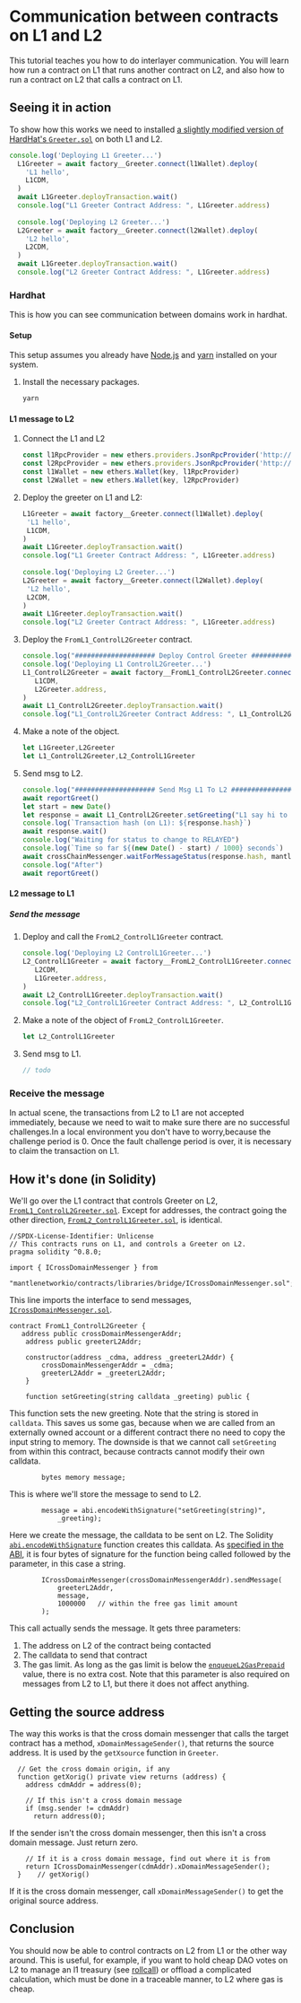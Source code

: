 # Communication between contracts on L1 and L2

This tutorial teaches you how to do interlayer communication.
You will learn how run a contract on L1 that runs another contract on L2, and also how to run a contract on L2 that calls a contract on L1.

## Seeing it in action

To show how this works we need to installed [a slightly modified version of HardHat's `Greeter.sol`](./contracts/Greeter.sol) on both L1 and L2.

```js
console.log('Deploying L1 Greeter...')
  L1Greeter = await factory__Greeter.connect(l1Wallet).deploy(
    'L1 hello',
    L1CDM,
  )
  await L1Greeter.deployTransaction.wait()
  console.log("L1 Greeter Contract Address: ", L1Greeter.address)
  
  console.log('Deploying L2 Greeter...')
  L2Greeter = await factory__Greeter.connect(l2Wallet).deploy(
    'L2 hello',
    L2CDM,
  )
  await L1Greeter.deployTransaction.wait()
  console.log("L2 Greeter Contract Address: ", L1Greeter.address)
```

### Hardhat

This is how you can see communication between domains work in hardhat.

#### Setup

This setup assumes you already have [Node.js](https://nodejs.org/en/) and [yarn](https://classic.yarnpkg.com/) installed on your system. 
   
1. Install the necessary packages.

   ```sh
   yarn
   ```

#### L1 message to L2

1. Connect the L1 and L2

   ```js
   const l1RpcProvider = new ethers.providers.JsonRpcProvider('http://127.0.0.1:9545')
   const l2RpcProvider = new ethers.providers.JsonRpcProvider('http://127.0.0.1:8545')
   const l1Wallet = new ethers.Wallet(key, l1RpcProvider)
   const l2Wallet = new ethers.Wallet(key, l2RpcProvider)
   ```

1. Deploy the greeter on L1 and L2:
   ```js
   L1Greeter = await factory__Greeter.connect(l1Wallet).deploy(
    'L1 hello',
    L1CDM,
   )
   await L1Greeter.deployTransaction.wait()
   console.log("L1 Greeter Contract Address: ", L1Greeter.address)
  
   console.log('Deploying L2 Greeter...')
   L2Greeter = await factory__Greeter.connect(l2Wallet).deploy(
    'L2 hello',
    L2CDM,
   )
   await L1Greeter.deployTransaction.wait()
   console.log("L2 Greeter Contract Address: ", L1Greeter.address)
   ```


1. Deploy the `FromL1_ControlL2Greeter` contract.

   ```js
   console.log("#################### Deploy Control Greeter ####################")
   console.log('Deploying L1 ControlL2Greeter...')
   L1_ControlL2Greeter = await factory__FromL1_ControlL2Greeter.connect(l1Wallet).deploy(
      L1CDM,
      L2Greeter.address,
   )
   await L1_ControlL2Greeter.deployTransaction.wait()
   console.log("L1_ControlL2Greeter Contract Address: ", L1_ControlL2Greeter.address)
   ```   

1. Make a note of the object.

   ```js
   let L1Greeter,L2Greeter
   let L1_ControlL2Greeter,L2_ControlL1Greeter
   ```

1. Send msg to L2.

   ```js
   console.log("#################### Send Msg L1 To L2 ####################")
   await reportGreet()
   let start = new Date()
   let response = await L1_ControlL2Greeter.setGreeting("L1 say hi to L2")
   console.log(`Transaction hash (on L1): ${response.hash}`)
   await response.wait()
   console.log("Waiting for status to change to RELAYED")
   console.log(`Time so far ${(new Date() - start) / 1000} seconds`)
   await crossChainMessenger.waitForMessageStatus(response.hash, mantleSDK.MessageStatus.RELAYED)
   console.log("After")
   await reportGreet()
   ```

#### L2 message to L1

##### Send the message

1. Deploy and call the `FromL2_ControlL1Greeter` contract.

   ```js
   console.log('Deploying L2 ControlL1Greeter...')
   L2_ControlL1Greeter = await factory__FromL2_ControlL1Greeter.connect(l2Wallet).deploy(
      L2CDM,
      L1Greeter.address,
   )
   await L2_ControlL1Greeter.deployTransaction.wait()
   console.log("L2_ControlL1Greeter Contract Address: ", L2_ControlL1Greeter.address)
   ```

1. Make a note of the object of `FromL2_ControlL1Greeter`.

   ```js
   let L2_ControlL1Greeter
   ```

1. Send msg to L1.

   ```js
   // todo
   ```


### Receive the message

In actual scene, the transactions from L2 to L1 are not accepted immediately, because we need to wait to make sure there are no successful challenges.In a local environment you don't have to worry,because the challenge period is 0.
Once the fault challenge period is over, it is necessary to claim the transaction on L1. 
<!-- 
1. Get the SDK (it is already in `node_modules`).

   ```js
   sdk = require("@mantlenetworkio/sdk")
   ```

1. Configure a `CrossChainMessenger` object:

   ```js
   l1Signer = await ethers.getSigner()
   l2Url = `https://opt-goerli.g.alchemy.com/v2/${process.env.MANTLE_GOERLI_ALCHEMY_KEY}`
   crossChainMessenger = new sdk.CrossChainMessenger({ 
      l1ChainId: 5,
      l2ChainId: 420,
      l1SignerOrProvider: l1Signer, 
      l2SignerOrProvider: new ethers.providers.JsonRpcProvider(l2Url)
   })
   ```

1. Check the status of the transaction.
   If it is `false`, wait a few seconds and try again.

   ```js
   hash = <<< tx.hash from L2 >>>
   (await crossChainMessenger.getMessageStatus(hash)) == sdk.MessageStatus.READY_FOR_RELAY
   ```

   `await crossChainMessenger.getMessageStatus(hash)` can return several values at this stage:

   - `sdk.MessageStatus.STATE_ROOT_NOT_PUBLISHED` (2): The state root has not been published yet.
     The challenge period only starts when the state root is published, which is means you might need to wait a few minutes.

   - `sdk.MessageStatus.IN_CHALLENGE_PERIOD` (3): Still in the challenge period, wait a few seconds.

   - `sdk.MessageStatus.READY_FOR_RELAY` (4): Ready to finalize the message.
     Go on to the next step.


1. Finalize the message.

   ```js
   tx = await crossChainMessenger.finalizeMessage(hash)
   rcpt = await tx.wait()
   ```

1. Get the new L1 greeting. There are two ways to do that:

   - [Browse to the Greeter contract on Etherscan](https://goerli.etherscan.io/address/0x7fA4D972bB15B71358da2D937E4A830A9084cf2e#readContract) and click **greet** to see the greeting.

   - Run these commands in the Hardhat console connected to L1 Goerli:

     ```js
     Greeter = await ethers.getContractFactory("Greeter")
     greeter = await Greeter.attach("0x7fA4D972bB15B71358da2D937E4A830A9084cf2e")
     await greeter.greet()     
     ```
 -->
 <!-- todo -->

## How it's done (in Solidity)

We'll go over the L1 contract that controls Greeter on L2, [`FromL1_ControlL2Greeter.sol`](./contracts/FromL1_ControlL2Greeter.sol).
Except for addresses, the contract going the other direction, [`FromL2_ControlL1Greeter.sol`](./contracts/FromL2_ControlL21reeter.sol), is identical.

```solidity
//SPDX-License-Identifier: Unlicense
// This contracts runs on L1, and controls a Greeter on L2.
pragma solidity ^0.8.0;

import { ICrossDomainMessenger } from 
    "mantlenetworkio/contracts/libraries/bridge/ICrossDomainMessenger.sol";
```

This line imports the interface to send messages, [`ICrossDomainMessenger.sol`](https://github.com/mantlenetworkio/mantle/blob/main/packages/contracts/contracts/L1/messaging/IL1CrossDomainMessenger.sol).


```solidity
contract FromL1_ControlL2Greeter {
   address public crossDomainMessengerAddr;
    address public greeterL2Addr;

    constructor(address _cdma, address _greeterL2Addr) {
        crossDomainMessengerAddr = _cdma;
        greeterL2Addr = _greeterL2Addr;
    }
```

```solidity
    function setGreeting(string calldata _greeting) public {
```

This function sets the new greeting. Note that the string is stored in `calldata`. 
This saves us some gas, because when we are called from an externally owned account or a different contract there no need to copy the input string to memory.
The downside is that we cannot call `setGreeting` from within this contract, because contracts cannot modify their own calldata.

```solidity
        bytes memory message;
```

This is where we'll store the message to send to L2.

```solidity 
        message = abi.encodeWithSignature("setGreeting(string)", 
            _greeting);
```

Here we create the message, the calldata to be sent on L2.
The Solidity [`abi.encodeWithSignature`](https://docs.soliditylang.org/en/v0.8.12/units-and-global-variables.html?highlight=abi.encodeWithSignature#abi-encoding-and-decoding-functions) function creates this calldata.
As [specified in the ABI](https://docs.soliditylang.org/en/v0.8.12/abi-spec.html), it is four bytes of signature for the function being called followed by the parameter, in this case a string.

```solidity
        ICrossDomainMessenger(crossDomainMessengerAddr).sendMessage(
            greeterL2Addr,
            message,
            1000000   // within the free gas limit amount
        );
```

This call actually sends the message. It gets three parameters:

1. The address on L2 of the contract being contacted
1. The calldata to send that contract
1. The gas limit.
   As long as the gas limit is below the [`enqueueL2GasPrepaid`](https://etherscan.io/address/0x5E4e65926BA27467555EB562121fac00D24E9dD2#readContract) value, there is no extra cost.
   Note that this parameter is also required on messages from L2 to L1, but there it does not affect anything.

## Getting the source address

The way this works is that the cross domain messenger that calls the target contract has a method, `xDomainMessageSender()`, that returns the source address. It is used by the `getXsource` function in `Greeter`.

```solidity
  // Get the cross domain origin, if any
  function getXorig() private view returns (address) {
    address cdmAddr = address(0);    
```

```solidity
    // If this isn't a cross domain message
    if (msg.sender != cdmAddr)
      return address(0);
```

If the sender isn't the cross domain messenger, then this isn't a cross domain message.
Just return zero.

```solidity
    // If it is a cross domain message, find out where it is from
    return ICrossDomainMessenger(cdmAddr).xDomainMessageSender();
  }    // getXorig()
```

If it is the cross domain messenger, call `xDomainMessageSender()` to get the original source address.

## Conclusion

You should now be able to control contracts on L2 from L1 or the other way around.
This is useful, for example, if you want to hold cheap DAO votes on L2 to manage an l1 treasury (see [rollcall](https://github.com/withtally/rollcall)) or offload a complicated calculation, which must be done in a traceable manner, to L2 where gas is cheap.
